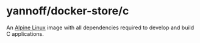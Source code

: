 # yannoff/docker-store/c

An [Alpine Linux](https://alpinelinux.org/) image with all dependencies required to develop and build C applications.

